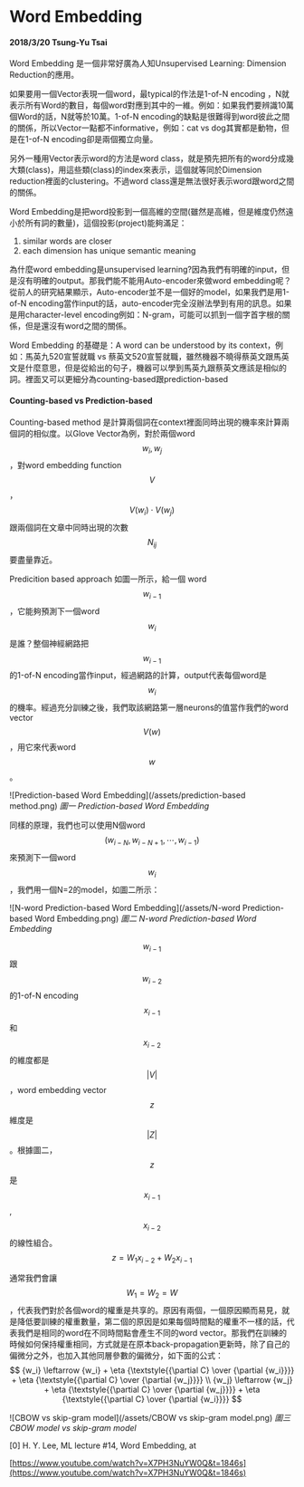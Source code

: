 # Word Embedding

#### 2018/3/20 Tsung-Yu Tsai

Word Embedding 是一個非常好廣為人知Unsupervised Learning: Dimension Reduction的應用。

如果要用一個Vector表現一個word，最typical的作法是1-of-N encoding ，N就表示所有Word的數目，每個word對應到其中的一維。例如：如果我們要辨識10萬個Word的話，N就等於10萬。1-of-N encoding的缺點是很難得到word彼此之間的關係，所以Vector一點都不informative，例如：cat vs dog其實都是動物，但是在1-of-N encoding卻是兩個獨立向量。

另外一種用Vector表示word的方法是word class，就是預先把所有的word分成幾大類\(class\)，用這些類\(class\)的index來表示，這個就等同於Dimension reduction裡面的clustering。不過word class還是無法很好表示word跟word之間的關係。

Word Embedding是把word投影到一個高維的空間(雖然是高維，但是維度仍然遠小於所有詞的數量)，這個投影\(project\)能夠滿足：

1. similar words are closer  
2. each dimension has unique semantic meaning

為什麼word embedding是unsupervised learning?因為我們有明確的input，但是沒有明確的output。那我們能不能用Auto-encoder來做word embedding呢？從前人的研究結果顯示，Auto-encoder並不是一個好的model，如果我們是用1-of-N encoding當作input的話，auto-encoder完全沒辦法學到有用的訊息。如果是用character-level encoding例如：N-gram，可能可以抓到一個字首字根的關係，但是還沒有word之間的關係。

Word Embedding 的基礎是：A word can be understood by its context，例如：馬英九520宣誓就職 vs 蔡英文520宣誓就職，雖然機器不曉得蔡英文跟馬英文是什麼意思，但是從給出的句子，機器可以學到馬英九跟蔡英文應該是相似的詞。裡面又可以更細分為counting-based跟prediction-based

#### Counting-based vs Prediction-based

Counting-based method 是計算兩個詞在context裡面同時出現的機率來計算兩個詞的相似度。以Glove Vector為例，對於兩個word $$w_
i, w_j$$ ，對word embedding function $$V$$， $$V(w_i) \cdot V(w_j)$$ 跟兩個詞在文章中同時出現的次數 $$N_{ij}$$ 要盡量靠近。

Predicition based approach 如圖一所示，給一個 word $$w_{i-1}$$，它能夠預測下一個word $$w_i$$ 是誰？整個神經網路把$$w_{i-1}$$的1-of-N encoding當作input，經過網路的計算，output代表每個word是 $$w_i$$ 的機率。經過充分訓練之後，我們取該網路第一層neurons的值當作我們的word vector $$V(w)$$，用它來代表word $$w$$。

![Prediction-based Word Embedding](/assets/prediction-based method.png)
*圖一 Prediction-based Word Embedding*

同樣的原理，我們也可以使用N個word $$(w_{i-N},w_{i-N+1},\cdots, w_{i-1})$$ 來預測下一個word $$w_i$$ ，我們用一個N=2的model，如圖二所示：

![N-word Prediction-based Word Embedding](/assets/N-word Prediction-based Word Embedding.png)
*圖二 N-word Prediction-based Word Embedding*

$$w_{i-1}$$ 跟 $$w_{i-2}$$ 的1-of-N encoding $$x_{i-1}$$ 和 $$x_{i-2}$$ 的維度都是 $$|V|$$，word embedding vector $$z$$ 維度是 $$|Z|$$。根據圖二，$$z$$ 是 $$x_{i-1}$$, $$x_{i-2}$$ 的線性組合。
$$
z = W_1 x_{i-2} + W_2 x_{i-1}
$$

通常我們會讓$$W_1=W_2=W$$，代表我們對於各個word的權重是共享的。原因有兩個，一個原因顯而易見，就是降低要訓練的權重數量，第二個的原因是如果每個時間點的權重不一樣的話，代表我們是相同的word在不同時間點會產生不同的word vector。那我們在訓練的時候如何保持權重相同，方式就是在原本back-propagation更新時，除了自己的偏微分之外，也加入其他同層參數的偏微分，如下面的公式：
$$
{w_i} \leftarrow {w_i} + \eta {\textstyle{{\partial C} \over {\partial {w_i}}}} + \eta {\textstyle{{\partial C} \over {\partial {w_j}}}} \\
{w_j} \leftarrow {w_j} + \eta {\textstyle{{\partial C} \over {\partial {w_j}}}} + \eta {\textstyle{{\partial C} \over {\partial {w_i}}}}
$$

![CBOW vs skip-gram model](/assets/CBOW vs skip-gram model.png) 
*圖三 CBOW model vs skip-gram model*



\[0\]
H. Y. Lee, ML lecture \#14, Word Embedding, at

[https://www.youtube.com/watch?v=X7PH3NuYW0Q&t=1846s](https://www.youtube.com/watch?v=X7PH3NuYW0Q&t=1846s)

